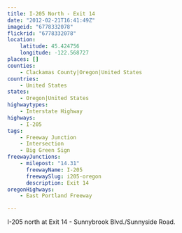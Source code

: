 ```yaml
---
title: I-205 North - Exit 14
date: "2012-02-21T16:41:49Z"
imageid: "6778332078"
flickrid: "6778332078"
location:
    latitude: 45.424756
    longitude: -122.568727
places: []
counties:
    - Clackamas County|Oregon|United States
countries:
    - United States
states:
    - Oregon|United States
highwaytypes:
    - Interstate Highway
highways:
    - I-205
tags:
    - Freeway Junction
    - Intersection
    - Big Green Sign
freewayJunctions:
    - milepost: "14.31"
      freewayName: I-205
      freewaySlug: i205-oregon
      description: Exit 14
oregonHighways:
    - East Portland Freeway

---
```

I-205 north at Exit 14 - Sunnybrook Blvd./Sunnyside Road.